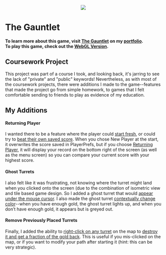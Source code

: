 <p align="center">
  <img src="https://daren-stottrup.notion.site/image/https%3A%2F%2Fs3-us-west-2.amazonaws.com%2Fsecure.notion-static.com%2Fb140d187-a902-4d20-8bdf-d8e8f32ca37a%2FGauntlet_High_Score.png?table=block&id=1e40faa3-311b-433b-84df-b1b2c0013ee0&spaceId=f2ac5bd7-db8b-4b29-8205-809cd644ec3b&width=2000&userId=&cache=v2">
</p>

# The Gauntlet
**To learn more about this game, visit [The Gauntlet](https://daren-stottrup.notion.site/The-Gauntlet-d60031524148480a895a7bcf8693a9ba) on my [portfolio](https://daren-stottrup.notion.site/Game-Portfolio-3bc5aac8cfcb4d32af26f20301371155).**
<br>
**To play this game, check out the [WebGL Version](https://play.unity.com/mg/other/webgl-builds-42193).**

## Coursework Project
This project was part of a course I took, and looking back, it's jarring to see the lack of "private" and "public" keywords! Nevertheless, as with most of the coursework projects, there were additions I made to the game--features that made the project go from simple homework, to games that I felt comfortable sending to friends to play as evidence of my education.

## My Additions

#### Returning Player
I wanted there to be a feature where the player could [start fresh](https://github.com/dangerdaren/The-Gauntlet/blob/acca196975e5d5d79d9d40e1f958755fc51db570/Assets/UI/NewPlayer.cs#L23-L27), or could try to [beat their own saved score](Assets/Bank/HighScore.cs). When you chose New Player at the start, it overwrites the score saved in PlayerPrefs, but if you choose [Returning Player](https://github.com/dangerdaren/The-Gauntlet/blob/acca196975e5d5d79d9d40e1f958755fc51db570/Assets/UI/NewPlayer.cs#L29-L33), it will display your record on the bottom right of the screen (as well as the menu screen) so you can compare your current score with your highest score.

#### Ghost Turrets
I also felt like it was frustrating, not knowing where the turret might land when you clicked onto the screen (due to the combination of isometric view and tile based game design. So I added a ghost turret that would [appear under the mouse cursor](https://github.com/dangerdaren/The-Gauntlet/blob/acca196975e5d5d79d9d40e1f958755fc51db570/Assets/Environment/Tile.cs#L84-L92). I also made the ghost turret [contextually change color](https://github.com/dangerdaren/The-Gauntlet/blob/acca196975e5d5d79d9d40e1f958755fc51db570/Assets/Environment/Tile.cs#L124-L148)--when you have enough gold, the ghost turret lights up, and when you don’t have enough gold, it appears but is greyed out.

#### Remove Previously Placed Turrets
Finally, I added the ability to [right-click on any turret](https://github.com/dangerdaren/The-Gauntlet/blob/acca196975e5d5d79d9d40e1f958755fc51db570/Assets/Environment/Tile.cs#L97-L112) on the map to [destroy it and get a fraction of the gold back](https://github.com/dangerdaren/The-Gauntlet/blob/acca196975e5d5d79d9d40e1f958755fc51db570/Assets/Tower/Tower.cs#L52-L78). This is useful if you mis-clicked on the map, or if you want to modify your path after starting it (hint: this can be very strategic).
